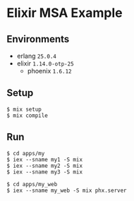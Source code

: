 # Elixir MSA Example

## Environments

- erlang `25.0.4`
- elixir `1.14.0-otp-25`
  - phoenix `1.6.12`

## Setup

```shell
$ mix setup
$ mix compile
```

## Run

```shell
$ cd apps/my
$ iex --sname my1 -S mix
$ iex --sname my2 -S mix
$ iex --sname my3 -S mix
```

```shell
$ cd apps/my_web
$ iex --sname my_web -S mix phx.server
```
